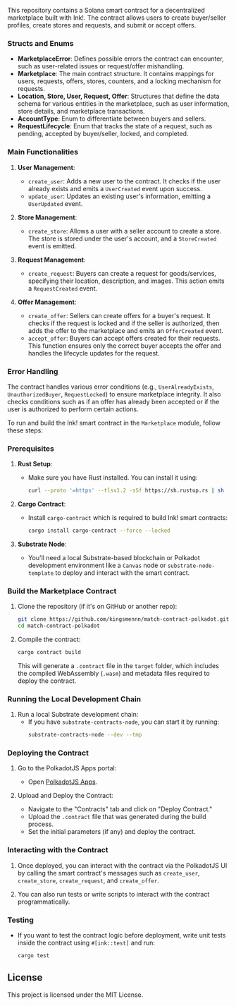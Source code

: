 This repository contains a Solana smart contract for a decentralized marketplace built with Ink!. The contract allows users to create buyer/seller profiles, create stores and requests, and submit or accept offers.

### Structs and Enums

- **MarketplaceError**: Defines possible errors the contract can encounter, such as user-related issues or request/offer mishandling.
- **Marketplace**: The main contract structure. It contains mappings for users, requests, offers, stores, counters, and a locking mechanism for requests.
- **Location, Store, User, Request, Offer**: Structures that define the data schema for various entities in the marketplace, such as user information, store details, and marketplace transactions.
- **AccountType**: Enum to differentiate between buyers and sellers.
- **RequestLifecycle**: Enum that tracks the state of a request, such as pending, accepted by buyer/seller, locked, and completed.

### Main Functionalities

1. **User Management**:

   - `create_user`: Adds a new user to the contract. It checks if the user already exists and emits a `UserCreated` event upon success.
   - `update_user`: Updates an existing user's information, emitting a `UserUpdated` event.

2. **Store Management**:

   - `create_store`: Allows a user with a seller account to create a store. The store is stored under the user's account, and a `StoreCreated` event is emitted.

3. **Request Management**:

   - `create_request`: Buyers can create a request for goods/services, specifying their location, description, and images. This action emits a `RequestCreated` event.

4. **Offer Management**:
   - `create_offer`: Sellers can create offers for a buyer's request. It checks if the request is locked and if the seller is authorized, then adds the offer to the marketplace and emits an `OfferCreated` event.
   - `accept_offer`: Buyers can accept offers created for their requests. This function ensures only the correct buyer accepts the offer and handles the lifecycle updates for the request.

### Error Handling

The contract handles various error conditions (e.g., `UserAlreadyExists`, `UnauthorizedBuyer`, `RequestLocked`) to ensure marketplace integrity. It also checks conditions such as if an offer has already been accepted or if the user is authorized to perform certain actions.

To run and build the Ink! smart contract in the `Marketplace` module, follow these steps:

### Prerequisites

1. **Rust Setup**:

   - Make sure you have Rust installed. You can install it using:
     ```bash
     curl --proto '=https' --tlsv1.2 -sSf https://sh.rustup.rs | sh
     ```

2. **Cargo Contract**:

   - Install `cargo-contract` which is required to build Ink! smart contracts:
     ```bash
     cargo install cargo-contract --force --locked
     ```

3. **Substrate Node**:
   - You'll need a local Substrate-based blockchain or Polkadot development environment like a `Canvas` node or `substrate-node-template` to deploy and interact with the smart contract.

### Build the Marketplace Contract

1. Clone the repository (if it's on GitHub or another repo):

   ```bash
   git clone https://github.com/kingsmennn/match-contract-polkadot.git
   cd match-contract-polkadot
   ```

2. Compile the contract:

   ```bash
   cargo contract build
   ```

   This will generate a `.contract` file in the `target` folder, which includes the compiled WebAssembly (`.wasm`) and metadata files required to deploy the contract.

### Running the Local Development Chain

1. Run a local Substrate development chain:
   - If you have `substrate-contracts-node`, you can start it by running:
     ```bash
     substrate-contracts-node --dev --tmp
     ```

### Deploying the Contract

1. Go to the PolkadotJS Apps portal:

   - Open [PolkadotJS Apps](https://polkadot.js.org/apps/#/contracts).

2. Upload and Deploy the Contract:
   - Navigate to the "Contracts" tab and click on "Deploy Contract."
   - Upload the `.contract` file that was generated during the build process.
   - Set the initial parameters (if any) and deploy the contract.

### Interacting with the Contract

1. Once deployed, you can interact with the contract via the PolkadotJS UI by calling the smart contract's messages such as `create_user`, `create_store`, `create_request`, and `create_offer`.

2. You can also run tests or write scripts to interact with the contract programmatically.

### Testing

- If you want to test the contract logic before deployment, write unit tests inside the contract using `#[ink::test]` and run:
  ```bash
  cargo test
  ```

## License

This project is licensed under the MIT License.
